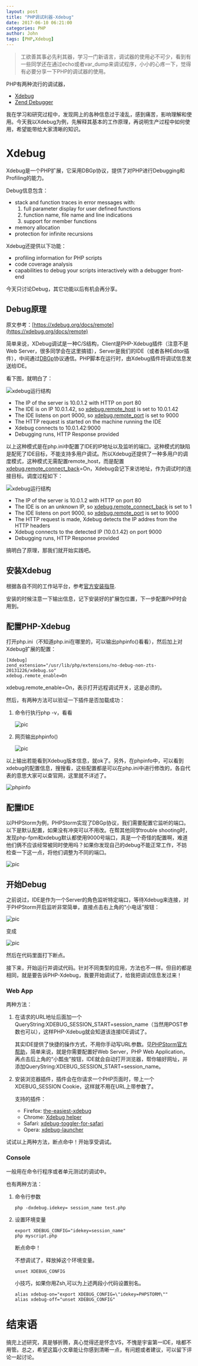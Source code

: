 ```yaml
---
layout: post
title: "PHP调试利器-Xdebug"
date: 2017-06-10 06:21:00
categories: PHP
author: John
tags: [PHP,Xdebug]
---
```


> 工欲善其事必先利其器，学习一门新语言，调试器的使用必不可少，看到有一些同学还在通过echo或者var_dump来调试程序，小小的心疼一下，觉得有必要分享一下PHP的调试器的使用。

PHP有两种流行的调试器，

* [Xdebug](https://xdebug.org/)
* [Zend Debugger](https://www.zend.com/en/products/server/z-ray)

我在学习和研究过程中，发现网上的各种信息过于凌乱，感到痛苦，影响理解和使用。今天我以Xdebug为例，先解释其基本的工作原理，再说明生产过程中如何使用，希望能带给大家清晰的知识。

# Xdebug

Xdebug是一个PHP扩展，它采用DBGp协议，提供了对PHP进行Debugging和Profiling的能力。

Debug信息包含：

* stack and function traces in error messages with:
	1. full parameter display for user defined functions
	2. function name, file name and line indications
	3. support for member functions
* memory allocation
* protection for infinite recursions

Xdebug还提供以下功能：

* profiling information for PHP scripts
* code coverage analysis
* capabilities to debug your scripts interactively with a debugger front-end

今天只讨论Debug，其它功能以后有机会再分享。

## Debug原理

原文参考：[https://xdebug.org/docs/remote](https://xdebug.org/docs/remote)

简单来说，XDebug调试是一种C/S结构，Client是PHP-Xdebug插件（注意不是Web Server，很多同学会在这里搞错），Server是我们的IDE（或者各种Editor插件），中间通过[DBGp](https://xdebug.org/docs-dbgp.php)协议通信。PHP脚本在运行时，由Xdebug插件将调试信息发送给IDE。

看下图，就明白了：

![xdebug运行结构](https://xdebug.org/images/docs/dbgp-setup.gif)

* The IP of the server is 10.0.1.2 with HTTP on port 80
* The IDE is on IP 10.0.1.42, so [xdebug.remote_host](https://xdebug.org/docs/all_settings#remote_host) is set to 10.0.1.42
* The IDE listens on port 9000, so [xdebug.remote_port](https://xdebug.org/docs/all_settings#remote_port) is set to 9000
* The HTTP request is started on the machine running the IDE
* Xdebug connects to 10.0.1.42:9000
* Debugging runs, HTTP Response provided

以上这种模式是在php.ini中配置了IDE的IP地址以及监听的端口。这种模式的缺陷是配死了IDE目标，不能支持多用户调试。所以Xdebug还提供了一种多用户的调度模式，这种模式无需配置remote_host，而是配置[xdebug.remote_connect_back](https://xdebug.org/docs/all_settings#remote_connect_back)=On，Xdebug会记下来访地址，作为调试时的连接目标。调度过程如下：

![xdebug运行结构](https://xdebug.org/images/docs/dbgp-setup2.gif)

* The IP of the server is 10.0.1.2 with HTTP on port 80
* The IDE is on an unknown IP, so [xdebug.remote_connect_back](https://xdebug.org/docs/all_settings#remote_connect_back) is set to 1
* The IDE listens on port 9000, so [xdebug.remote_port](https://xdebug.org/docs/all_settings#remote_port) is set to 9000
* The HTTP request is made, Xdebug detects the IP addres from the HTTP headers
* Xdebug connects to the detected IP (10.0.1.42) on port 9000
* Debugging runs, HTTP Response provided

搞明白了原理，那我们就开始实践吧。

## 安装Xdebug

根据各自不同的工作站平台，参考[官方安装指导](https://xdebug.org/docs/install).

安装的时候注意一下输出信息，记下安装好的扩展包位置，下一步配置PHP时会用到。

## 配置PHP-Xdebug

打开php.ini（不知道php.ini在哪里的，可以输出phpinfo()看看），然后加上对Xdebug扩展的配置：

```shell
[Xdebug]
zend_extension="/usr/lib/php/extensions/no-debug-non-zts-20131226/xdebug.so"
xdebug.remote_enable=On
```
xdebug.remote_enable=On，表示打开远程调试开关，这是必须的。

然后，有两种方法可以验证一下插件是否加载成功：

1. 命令行执行php -v，看看

	![pic](http://imgur.com/3UbEnNo.png)
2. 网页输出phpinfo()

	![pic](http://imgur.com/r3I8FZF.png)
	
以上输出若能看到Xdebug版本信息，就ok了。另外，在phpinfo中，可以看到xdebug的配置信息，搜搜看，这些配置都是可以在php.ini中进行修改的，各自代表的意思大家可以查官网，这里就不详述了。

![phpinfo](http://imgur.com/mYvST9x.png)

## 配置IDE
以PHPStorm为例，PHPStorm实现了DBGp协议，我们需要配置它监听的端口。以下是默认配置，如果没有冲突可以不用改。在帮其他同学trouble shooting时，发现php-fpm和xdebug默认都使用9000号端口，真是一个奇怪的配置啊，难道他们俩不应该经常被同时使用吗？如果你发现自己的debug不能正常工作，不妨检查一下这一点，将他们调整为不同的端口。

![pic](http://imgur.com/LO1jY1d.png)

## 开始Debug
之前说过，IDE是作为一个Server的角色监听特定端口，等待Xdebug来连接，对于PHPStorm开启监听非常简单，直接点击右上角的“小电话”按钮：

![pic](http://imgur.com/AkOjV7B.png)

变成

![pic](http://imgur.com/flNtKQS.png)

然后在代码里面打下断点。

接下来，开始运行并调试代码。针对不同类型的应用，方法也不一样。但目的都是相同，就是要告诉PHP-Xdebug，我要开始调试了，给我把调试信息发过来！

### Web App
两种方法：

1. 在请求的URL地址后面加一个QueryString:XDEBUG_SESSION_START=session_name（当然用POST参数也可以），这样PHP-Xdebug就会知道该连接IDE调试了。

	其实IDE提供了快捷的操作方式，不用你手动写URL参数。见[PHPStorm官方帮助](https://confluence.jetbrains.com/display/PhpStorm/Using+the+PhpStorm+Debugger)，简单来说，就是你需要配置好Web Server，PHP Web Application，再点击后上角的“小瓢虫”按钮，IDE就会自动打开浏览器，帮你输好网址，并添加QueryString:XDEBUG_SESSION_START=session_name。
	
2. 安装浏览器插件，插件会在你请求一个PHP页面时，带上一个XDEBUG_SESSION Cookie，这样就不用在URL上带参数了。
	
	支持的插件：
	* Firefox: [the-easiest-xdebug](https://addons.mozilla.org/en-US/firefox/addon/the-easiest-xdebug/)
	* Chrome: [Xdebug helper](https://chrome.google.com/extensions/detail/eadndfjplgieldjbigjakmdgkmoaaaoc)
	* Safari: [xdebug-toggler-for-safari](http://benmatselby.posterous.com/xdebug-toggler-for-safari)
	* Opera: [xdebug-launcher](https://addons.opera.com/addons/extensions/details/xdebug-launcher/?display=en)

试试以上两种方法，断点命中！开始享受调试。

### Console

一般用在命令行程序或者单元测试的调试中。

也有两种方法：

1. 命令行参数
	
	```shell
	php -dxdebug.idekey= session_name test.php
	```
	
2. 设置环境变量

	```shell
	export XDEBUG_CONFIG="idekey=session_name"
	php myscript.php
	```
	
	断点命中！
	
	不想调试了，释放掉这个环境变量。
	
	```shell
	unset XDEBUG_CONFIG
	```
	
	小技巧，如果你用Zsh,可以为上述两段小代码设置别名。
	
	```shell
	alias xdebug-on="export XDEBUG_CONFIG=\"idekey=PHPSTORM\""
	alias xdebug-off="unset XDEBUG_CONFIG"
	```
	
# 结束语
搞完上述研究，真是够折腾，真心觉得还是怀念VS，不愧是宇宙第一IDE，啥都不用管。总之，希望这篇小文章能让你感到清晰一点，有问题或者建议，可以留下评论一起讨论。